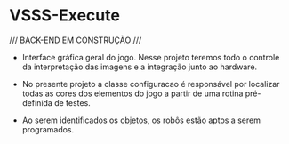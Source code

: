 # VSSS-Execute

/// BACK-END EM CONSTRUÇÃO ///

- Interface gráfica geral do jogo. Nesse projeto teremos todo o controle da interpretação das imagens e a integração junto ao hardware.

- No presente projeto a classe configuracao é responsável por localizar todas as cores dos elementos do jogo a partir de uma rotina 
pré-definida de testes.

- Ao serem identificados os objetos, os robôs estão aptos a serem programados.
